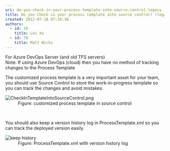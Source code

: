 ```yaml
---
uri: do-you-check-in-your-process-template-into-source-control-legacy
title: Do you Check-in your process template into source control? (legacy)
created: 2012-07-18 07:16:38
authors:
  - id: 10
    title: Lei Xu
  - id: 78
    title: Matt Wicks
---
```





<span class='intro'> <p class="ssw15-rteElement-InfoBox">​For Azure DevOps Server (and old TFS servers)<br>Note&#58; If using Azure DevOps (cloud) then you have no method of tracking changes to the Process Template​​<br></p><p>The customized process template is a very important asset for your team, you should use Source Control to store the work-in-progress template so you can track the changes and avoid mistakes.<br></p><dl class="image"><dt><img src="/PublishingImages/CheckInTemplateIntoSourceControl.png" alt="CheckInTemplateIntoSourceControl.png" /></dt><dd>Figure&#58; customized process template in source control </dd> </dl> </span>

​
<p>You should also keep a version history log in ProcessTemplate.xml so you can track the deployed version easily.</p><dl class="image"><dt><img src="/PublishingImages/KeepHistoryForTemplate.png" alt="keep history" />
   </dt><dd>Figure&#58; ProcessTemplate.xml with version history log​<br></dd></dl>


